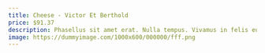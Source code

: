 ```yaml
---
title: Cheese - Victor Et Berthold
price: $91.37
description: Phasellus sit amet erat. Nulla tempus. Vivamus in felis eu sapien cursus vestibulum.
image: https://dummyimage.com/1000x600/000000/fff.png
---
```

